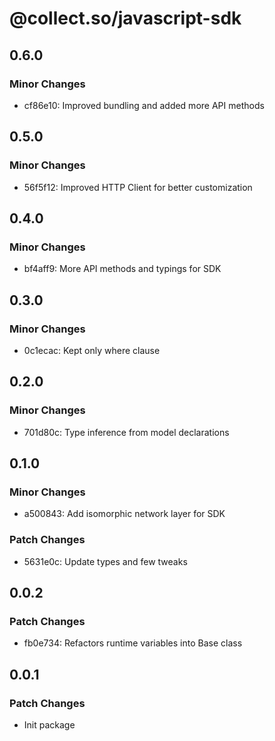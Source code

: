 # @collect.so/javascript-sdk

## 0.6.0

### Minor Changes

- cf86e10: Improved bundling and added more API methods

## 0.5.0

### Minor Changes

- 56f5f12: Improved HTTP Client for better customization

## 0.4.0

### Minor Changes

- bf4aff9: More API methods and typings for SDK

## 0.3.0

### Minor Changes

- 0c1ecac: Kept only where clause

## 0.2.0

### Minor Changes

- 701d80c: Type inference from model declarations

## 0.1.0

### Minor Changes

- a500843: Add isomorphic network layer for SDK

### Patch Changes

- 5631e0c: Update types and few tweaks

## 0.0.2

### Patch Changes

- fb0e734: Refactors runtime variables into Base class

## 0.0.1

### Patch Changes

- Init package
